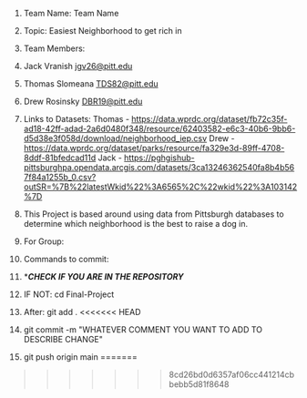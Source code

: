 1. Team Name: Team Name
2. Topic: Easiest Neighborhood to get rich in
3. Team Members:
4. Jack Vranish jgv26@pitt.edu
5. Thomas Slomeana TDS82@pitt.edu
6. Drew Rosinsky DBR19@pitt.edu
7. Links to Datasets:
Thomas - https://data.wprdc.org/dataset/fb72c35f-ad18-42ff-adad-2a6d0480f348/resource/62403582-e6c3-40b6-9bb6-d5d38e3f058d/download/neighborhood_iep.csv
Drew - https://data.wprdc.org/dataset/parks/resource/fa329e3d-89ff-4708-8ddf-81bfedcad11d
Jack - https://pghgishub-pittsburghpa.opendata.arcgis.com/datasets/3ca13246362540fa8b4b567f84a1255b_0.csv?outSR=%7B%22latestWkid%22%3A6565%2C%22wkid%22%3A103142%7D
9. This Project is based around using data from Pittsburgh databases to determine which neighborhood is the best to raise a dog in.

10. For Group:
11. Commands to commit:
12. ****CHECK IF YOU ARE IN THE REPOSITORY***
13. IF NOT: cd Final-Project
14. After: git add .
<<<<<<< HEAD
15. git commit -m "WHATEVER COMMENT YOU WANT TO ADD TO DESCRIBE CHANGE"
16. git push origin main
=======
>>>>>>> 8cd26bd0d6357af06cc441214cbbebb5d81f8648
